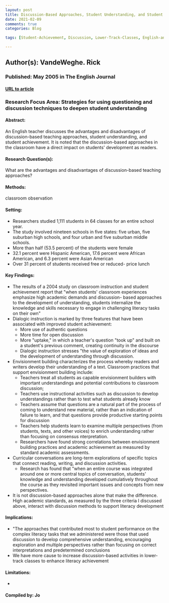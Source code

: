 ```yaml
---
layout: post
title: Discussion-Based Approaches, Student Understanding, and Student Achievement
date: 2021-02-09
comments: true
categories: Blog

tags: [Student-Achievement, Discussion, Lower-Track-Classes, English-and-Language-Arts, Literacy]

---
```


## Author(s): VandeWeghe. Rick

### Published: May 2005 in The English Journal

#### [URL to article]( https://www-jstor-org.proxy.uchicago.edu/stable/30047362?seq=1#metadata_info_tab_contents)

### Research Focus Area: Strategies for using questioning and discussion techniques to deepen student understanding

#### Abstract:
 An English teacher discusses the advantages and disadvantages of discussion-based teaching approaches, student understanding, and student achievement. It is noted that the discussion-based approaches in the classroom have a direct impact on students' development as readers.


#### Research Question(s):
 What are the advantages and disadvantages of discussion-based teaching approaches?


#### Methods:
classroom observation


#### Setting:

- Researchers studied 1,111 students in 64 classes for an entire school year.  
- The study involved nineteen schools in five states: five urban, five suburban high schools, and four urban and five suburban middle schools.
- More than half (53.5 percent) of the students were female
- 32.1 percent were Hispanic American, 17.6 percent were African American, and 6.3 percent were Asian American
- Over 31 percent of students received free or reduced- price lunch


#### Key Findings:

- The results of a 2004 study on classroom instruction and student achievement report that "when students'  classroom experiences emphasize  high academic demands and discussion- based approaches to the development of understanding, students internalize the knowledge and skills necessary to engage in challenging literacy tasks on their own"
- Dialogic instruction is marked by three features that have been associated with improved student achievement:
    - More use of authentic questions
    - More time for open discussion
    - More "uptake," in which a  teacher's question "took up"  and built on a student's previous comment, creating continuity in the discourse
    - Dialogic instruction stresses "the value of exploration of ideas and the development of understanding through discussion. 
- Envisionment building characterizes the process whereby readers and writers develop their understanding of a text. Classroom practices that support envisionment building include:
    - Teachers treat all students as capable envisionment builders with important understandings and potential contributions to classroom discussion;
    - Teachers use instructional activities such as discussion to develop understandings rather than to test what students already know
    - Teachers assume that questions are a natural part of the process of coming to understand new material, rather than an indication of failure to learn, and that questions provide productive starting points for discussion
    - Teachers help students learn to examine multiple perspectives (from students, texts, and other voices) to enrich understanding rather than focusing on consensus nterpretation.
    - Researchers have found strong correlations between envisionment building practices and academic achievement as measured by standard academic assessments. 
- Curricular conversations are long-term explorations of specific topics that connect reading, writing, and discussion activities.
    - Research has found that "when  an entire course was integrated  around one or more central topics of conversation, students' knowledge and understanding developed cumulatively throughout the course as they revisited important issues and concepts from new perspectives. 
- It is not discussion-based approaches alone that make the difference. High academic standards, as measured by the three criteria I discussed above, interact with discussion methods to support literacy development


#### Implications:

- "The approaches that contributed most to student performance on the complex literacy tasks that we administered were those that used discussion to develop comprehensive understanding, encouraging exploration and multiple perspectives rather than focusing on correct interpretations and predetermined conclusions
- We have more cause to increase discussion-based activities in lower-track classes to enhance literacy achievement


#### Limitations:
-


#### Compiled by: Jo
